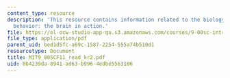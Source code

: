 ```yaml
---
content_type: resource
description: 'This resource contains information related to the biology of mind and
  behavior: the brain in action.'
file: https://ol-ocw-studio-app-qa.s3.amazonaws.com/courses/9-00sc-introduction-to-psychology-fall-2011/0b4239da8941ad63b9964edbe5563106_MIT9_00SCF11_read_kr2.pdf
file_type: application/pdf
parent_uid: bed1d5fc-a69c-1587-2254-555a74b510d1
resourcetype: Document
title: MIT9_00SCF11_read_kr2.pdf
uid: 0b4239da-8941-ad63-b996-4edbe5563106
---
```

